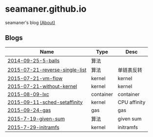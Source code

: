 # seamaner.github.io
seamaner's blog [(About)][1]



## Blogs

|	Name                                              | Type         | Desc       |
| ------------------------------------------------- | ------------ | ---------- |
| [2014-09-25-5-balls][2]                           | 算法         |            |
| [2015-07-21-reverse-single-list][3]               | 算法         | 单链表反转  |
| [2015-07-21-vm-flow][4]                           | kernel       | kernel     |
| [2015-07-21-without-kernel][5]                    | kernel       | kernel     |
| [2015-08-09-lxc][6]                               | container    | container  |
| [2015-09-11-sched-setaffinity][7]                 | kernel       | CPU affinity|
| [2015-09-24-gas][8]                               | gas          | gas         |
| [2015-7-19-given-sum][9]                          | 算法         | given sum   |
| [2015-7-29-initramfs][10]                         | kernel       | initramfs   |

[1]: ./about.html
[2]: ./2014_09_25_5_balls
[3]: ./2015-07-21-reverse-single-list
[4]: ./2015-07-21-vm-flow
[5]: ./2015-07-21-without-kernel
[6]: ./2015-08-09-lxc
[7]: ./2015-09-11-sched-setaffinity
[8]: ./2015-09-24-gas
[9]: ./2015-7-19-given-sum
[10]: ./2015-7-29-initramfs
